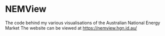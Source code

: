 # NEMView
The code behind my various visualisations of the Australian National Energy Market
The website can be viewed at https://nemview.hgn.id.au/
